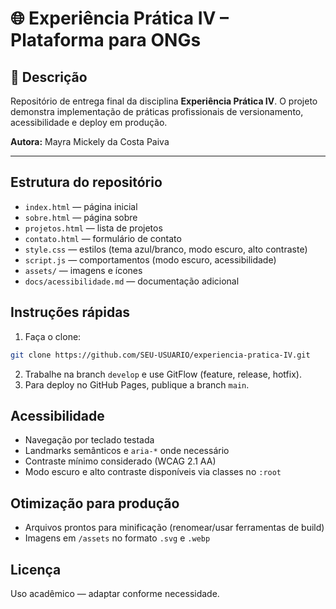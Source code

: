 # 🌐 Experiência Prática IV – Plataforma para ONGs

## 📖 Descrição
Repositório de entrega final da disciplina **Experiência Prática IV**. O projeto demonstra implementação de práticas profissionais
de versionamento, acessibilidade e deploy em produção.

**Autora:** Mayra Mickely da Costa Paiva

---

## Estrutura do repositório
- `index.html` — página inicial
- `sobre.html` — página sobre
- `projetos.html` — lista de projetos
- `contato.html` — formulário de contato
- `style.css` — estilos (tema azul/branco, modo escuro, alto contraste)
- `script.js` — comportamentos (modo escuro, acessibilidade)
- `assets/` — imagens e ícones
- `docs/acessibilidade.md` — documentação adicional

## Instruções rápidas
1. Faça o clone:
```bash
git clone https://github.com/SEU-USUARIO/experiencia-pratica-IV.git
```
2. Trabalhe na branch `develop` e use GitFlow (feature, release, hotfix).
3. Para deploy no GitHub Pages, publique a branch `main`.

## Acessibilidade
- Navegação por teclado testada
- Landmarks semânticos e `aria-*` onde necessário
- Contraste mínimo considerado (WCAG 2.1 AA)
- Modo escuro e alto contraste disponíveis via classes no `:root`

## Otimização para produção
- Arquivos prontos para minificação (renomear/usar ferramentas de build)
- Imagens em `/assets` no formato `.svg` e `.webp`

## Licença
Uso acadêmico — adaptar conforme necessidade.
